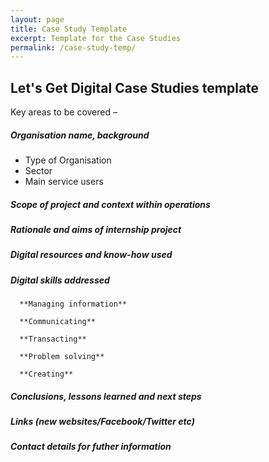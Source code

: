```yaml
---
layout: page
title: Case Study Template
excerpt: Template for the Case Studies
permalink: /case-study-temp/
---
```


## Let's Get Digital Case Studies template 

Key areas to be covered –  


##### Organisation name, background  


* Type of Organisation
* Sector
* Main service users
   
    
##### Scope of project and context within operations



##### Rationale and aims of internship project



##### Digital resources and know-how used


##### Digital skills addressed

      **Managing information**

      **Communicating**

      **Transacting**

      **Problem solving**

      **Creating**


##### Conclusions, lessons learned and next steps 



##### Links (new websites/Facebook/Twitter etc)



##### Contact details for futher information



